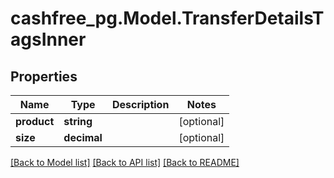 # cashfree_pg.Model.TransferDetailsTagsInner

## Properties

Name | Type | Description | Notes
------------ | ------------- | ------------- | -------------
**product** | **string** |  | [optional] 
**size** | **decimal** |  | [optional] 

[[Back to Model list]](../README.md#documentation-for-models) [[Back to API list]](../README.md#documentation-for-api-endpoints) [[Back to README]](../README.md)

